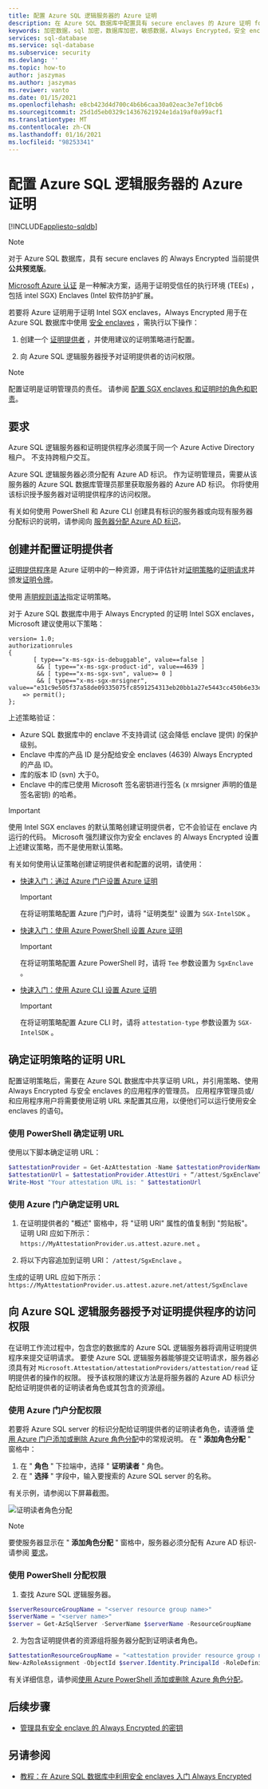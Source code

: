 ```yaml
---
title: 配置 Azure SQL 逻辑服务器的 Azure 证明
description: 在 Azure SQL 数据库中配置具有 secure enclaves 的 Azure 证明 for Always Encrypted。
keywords: 加密数据，sql 加密，数据库加密，敏感数据，Always Encrypted，安全 enclaves，SGX，证明
services: sql-database
ms.service: sql-database
ms.subservice: security
ms.devlang: ''
ms.topic: how-to
author: jaszymas
ms.author: jaszymas
ms.reviwer: vanto
ms.date: 01/15/2021
ms.openlocfilehash: e8cb423d4d700c4b6b6caa30a02eac3e7ef10cb6
ms.sourcegitcommit: 25d1d5eb0329c14367621924e1da19af0a99acf1
ms.translationtype: MT
ms.contentlocale: zh-CN
ms.lasthandoff: 01/16/2021
ms.locfileid: "98253341"
---
```

# <a name="configure-azure-attestation-for-your-azure-sql-logical-server"></a>配置 Azure SQL 逻辑服务器的 Azure 证明

[!INCLUDE[appliesto-sqldb](../includes/appliesto-sqldb.md)]

> [!NOTE]
> 对于 Azure SQL 数据库，具有 secure enclaves 的 Always Encrypted 当前提供 **公共预览版**。

[Microsoft Azure 认证](../../attestation/overview.md) 是一种解决方案，适用于证明受信任的执行环境 (TEEs) ，包括 intel SGX) Enclaves (Intel 软件防护扩展。 

若要将 Azure 证明用于证明 Intel SGX enclaves，Always Encrypted 用于在 Azure SQL 数据库中使用 [安全 enclaves](https://docs.microsoft.com/sql/relational-databases/security/encryption/always-encrypted-enclaves) ，需执行以下操作：

1. 创建一个 [证明提供者](../../attestation/basic-concepts.md#attestation-provider) ，并使用建议的证明策略进行配置。

2. 向 Azure SQL 逻辑服务器授予对证明提供者的访问权限。

> [!NOTE]
> 配置证明是证明管理员的责任。 请参阅 [配置 SGX enclaves 和证明时的角色和职责](always-encrypted-enclaves-plan.md#roles-and-responsibilities-when-configuring-sgx-enclaves-and-attestation)。

## <a name="requirements"></a>要求

Azure SQL 逻辑服务器和证明提供程序必须属于同一个 Azure Active Directory 租户。 不支持跨租户交互。 

Azure SQL 逻辑服务器必须分配有 Azure AD 标识。 作为证明管理员，需要从该服务器的 Azure SQL 数据库管理员那里获取服务器的 Azure AD 标识。 你将使用该标识授予服务器对证明提供程序的访问权限。 

有关如何使用 PowerShell 和 Azure CLI 创建具有标识的服务器或向现有服务器分配标识的说明，请参阅向 [服务器分配 Azure AD 标识](transparent-data-encryption-byok-configure.md#assign-an-azure-active-directory-azure-ad-identity-to-your-server)。

## <a name="create-and-configure-an-attestation-provider"></a>创建并配置证明提供者

[证明提供程序](../../attestation/basic-concepts.md#attestation-provider)是 Azure 证明中的一种资源，用于评估针对[证明策略](../../attestation/basic-concepts.md#attestation-request)的[证明请求](../../attestation/basic-concepts.md#attestation-request)并颁发[证明令牌](../../attestation/basic-concepts.md#attestation-token)。 

使用 [声明规则语法](../../attestation/claim-rule-grammar.md)指定证明策略。

对于 Azure SQL 数据库中用于 Always Encrypted 的证明 Intel SGX enclaves，Microsoft 建议使用以下策略：

```output
version= 1.0;
authorizationrules 
{
       [ type=="x-ms-sgx-is-debuggable", value==false ]
        && [ type=="x-ms-sgx-product-id", value==4639 ]
        && [ type=="x-ms-sgx-svn", value>= 0 ]
        && [ type=="x-ms-sgx-mrsigner", value=="e31c9e505f37a58de09335075fc8591254313eb20bb1a27e5443cc450b6e33e5"] 
    => permit();
};
```

上述策略验证：

- Azure SQL 数据库中的 enclave 不支持调试 (这会降低 enclave 提供) 的保护级别。
- Enclave 中库的产品 ID 是分配给安全 enclaves (4639) Always Encrypted 的产品 ID。
- 库的版本 ID (svn) 大于0。
- Enclave 中的库已使用 Microsoft 签名密钥进行签名 (x mrsigner 声明的值是签名密钥) 的哈希。

> [!IMPORTANT]
> 使用 Intel SGX enclaves 的默认策略创建证明提供者，它不会验证在 enclave 内运行的代码。 Microsoft 强烈建议你为安全 enclaves 的 Always Encrypted 设置上述建议策略，而不是使用默认策略。

有关如何使用认证策略创建证明提供者和配置的说明，请使用：

- [快速入门：通过 Azure 门户设置 Azure 证明](../../attestation/quickstart-portal.md)
    > [!IMPORTANT]
    > 在将证明策略配置 Azure 门户时，请将 "证明类型" 设置为 `SGX-IntelSDK` 。
- [快速入门：使用 Azure PowerShell 设置 Azure 证明](../../attestation/quickstart-powershell.md)
    > [!IMPORTANT]
    > 在将证明策略配置 Azure PowerShell 时，请将 `Tee` 参数设置为 `SgxEnclave` 。
- [快速入门：使用 Azure CLI 设置 Azure 证明](../../attestation/quickstart-azure-cli.md)
    > [!IMPORTANT]
    > 在将证明策略配置 Azure CLI 时，请将 `attestation-type` 参数设置为 `SGX-IntelSDK` 。

## <a name="determine-the-attestation-url-for-your-attestation-policy"></a>确定证明策略的证明 URL

配置证明策略后，需要在 Azure SQL 数据库中共享证明 URL，并引用策略、使用 Always Encrypted 与安全 enclaves 的应用程序的管理员。 应用程序管理员或/和应用程序用户将需要使用证明 URL 来配置其应用，以便他们可以运行使用安全 enclaves 的语句。

### <a name="use-powershell-to-determine-the-attestation-url"></a>使用 PowerShell 确定证明 URL

使用以下脚本确定证明 URL：

```powershell
$attestationProvider = Get-AzAttestation -Name $attestationProviderName -ResourceGroupName $attestationResourceGroupName 
$attestationUrl = $attestationProvider.AttestUri + “/attest/SgxEnclave”
Write-Host "Your attestation URL is: " $attestationUrl 
```

### <a name="use-azure-portal-to-determine-the-attestation-url"></a>使用 Azure 门户确定证明 URL

1. 在证明提供者的 "概述" 窗格中，将 "证明 URI" 属性的值复制到 "剪贴板"。 证明 URI 应如下所示： `https://MyAttestationProvider.us.attest.azure.net` 。

2. 将以下内容追加到证明 URI： `/attest/SgxEnclave` 。 

生成的证明 URL 应如下所示： `https://MyAttestationProvider.us.attest.azure.net/attest/SgxEnclave`

## <a name="grant-your-azure-sql-logical-server-access-to-your-attestation-provider"></a>向 Azure SQL 逻辑服务器授予对证明提供程序的访问权限

在证明工作流过程中，包含您的数据库的 Azure SQL 逻辑服务器将调用证明提供程序来提交证明请求。 要使 Azure SQL 逻辑服务器能够提交证明请求，服务器必须具有对 `Microsoft.Attestation/attestationProviders/attestation/read` 证明提供者的操作的权限。 授予该权限的建议方法是将服务器的 Azure AD 标识分配给证明提供者的证明读者角色或其包含的资源组。

### <a name="use-azure-portal-to-assign-permission"></a>使用 Azure 门户分配权限

若要将 Azure SQL server 的标识分配给证明提供者的证明读者角色，请遵循 [使用 Azure 门户添加或删除 Azure 角色分配](https://docs.microsoft.com/azure/role-based-access-control/role-assignments-portal)中的常规说明。 在 " **添加角色分配** " 窗格中：

1. 在 " **角色** " 下拉端中，选择 " **证明读者** " 角色。
1. 在 " **选择** " 字段中，输入要搜索的 Azure SQL server 的名称。

有关示例，请参阅以下屏幕截图。

![证明读者角色分配](./media/always-encrypted-enclaves/attestation-provider-role-assigment.png)

> [!NOTE]
> 要使服务器显示在 " **添加角色分配** " 窗格中，服务器必须分配有 Azure AD 标识-请参阅 [要求](#requirements)。

### <a name="use-powershell-to-assign-permission"></a>使用 PowerShell 分配权限

1. 查找 Azure SQL 逻辑服务器。

```powershell
$serverResourceGroupName = "<server resource group name>"
$serverName = "<server name>" 
$server = Get-AzSqlServer -ServerName $serverName -ResourceGroupName
```
 
2. 为包含证明提供者的资源组将服务器分配到证明读者角色。

```powershell
$attestationResourceGroupName = "<attestation provider resource group name>"
New-AzRoleAssignment -ObjectId $server.Identity.PrincipalId -RoleDefinitionName "Attestation Reader" -ResourceGroupName $attestationResourceGroupName
```

有关详细信息，请参阅[使用 Azure PowerShell 添加或删除 Azure 角色分配](https://docs.microsoft.com/azure/role-based-access-control/role-assignments-powershell#add-a-role-assignment)。

## <a name="next-steps"></a>后续步骤

- [管理具有安全 enclave 的 Always Encrypted 的密钥](https://docs.microsoft.com/sql/relational-databases/security/encryption/always-encrypted-enclaves-manage-keys)

## <a name="see-also"></a>另请参阅

- [教程：在 Azure SQL 数据库中利用安全 enclaves 入门 Always Encrypted](always-encrypted-enclaves-getting-started.md)